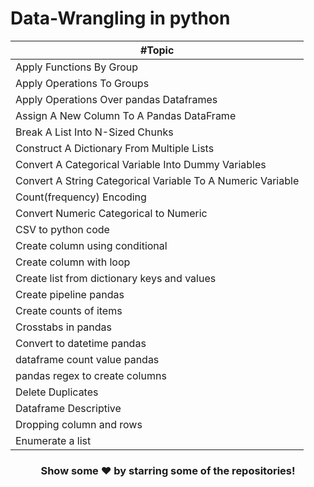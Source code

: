 # Data-Wrangling in python

| #Topic |
|---------|
| Apply Functions By Group |
| Apply Operations To Groups |
| Apply Operations Over pandas Dataframes |
| Assign A New Column To A Pandas DataFrame |
| Break A List Into N-Sized Chunks |
| Construct A Dictionary From Multiple Lists |
| Convert A Categorical Variable Into Dummy Variables |
| Convert A String Categorical Variable To A Numeric Variable |
| Count(frequency) Encoding |
| Convert Numeric Categorical to Numeric |
| CSV to python code |
| Create column using conditional |
| Create column with loop |
| Create list from dictionary keys and values |
| Create pipeline pandas |
| Create counts of items |
| Crosstabs in pandas|
| Convert to datetime pandas |
| dataframe count value pandas |
| pandas regex to create columns |
| Delete Duplicates |
| Dataframe Descriptive|
|Dropping column and rows|
|Enumerate a list|



<div align="center">

### Show some ❤️ by starring some of the repositories!

</div>
